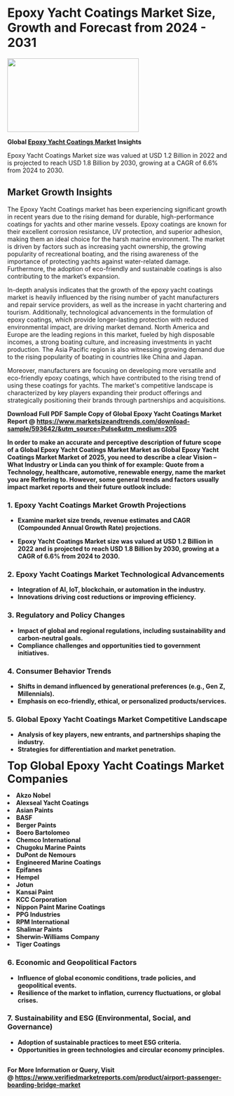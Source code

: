 <H1>Epoxy Yacht Coatings Market Size, Growth and Forecast from 2024 - 2031</H1><img class="aligncenter size-medium wp-image-584254" src="https://thirdeyenews.in/wp-content/uploads/2024/09/Global-Market-Research-300x168.jpeg" alt="" width="300" height="168" /><p><strong>Global&nbsp;<a href="https://www.marketsizeandtrends.com/download-sample/593642/&amp;utm_source=Pulse&amp;utm_medium=205">Epoxy Yacht Coatings Market</a> Insights</strong></p><p>Epoxy Yacht Coatings Market size was valued at USD 1.2 Billion in 2022 and is projected to reach USD 1.8 Billion by 2030, growing at a CAGR of 6.6% from 2024 to 2030.</p><p><h2>Market Growth Insights</h2> <p>The Epoxy Yacht Coatings market has been experiencing significant growth in recent years due to the rising demand for durable, high-performance coatings for yachts and other marine vessels. Epoxy coatings are known for their excellent corrosion resistance, UV protection, and superior adhesion, making them an ideal choice for the harsh marine environment. The market is driven by factors such as increasing yacht ownership, the growing popularity of recreational boating, and the rising awareness of the importance of protecting yachts against water-related damage. Furthermore, the adoption of eco-friendly and sustainable coatings is also contributing to the market’s expansion.</p> <p><strong></strong></p> <p>In-depth analysis indicates that the growth of the epoxy yacht coatings market is heavily influenced by the rising number of yacht manufacturers and repair service providers, as well as the increase in yacht chartering and tourism. Additionally, technological advancements in the formulation of epoxy coatings, which provide longer-lasting protection with reduced environmental impact, are driving market demand. North America and Europe are the leading regions in this market, fueled by high disposable incomes, a strong boating culture, and increasing investments in yacht production. The Asia Pacific region is also witnessing growing demand due to the rising popularity of boating in countries like China and Japan.</p> <p>Moreover, manufacturers are focusing on developing more versatile and eco-friendly epoxy coatings, which have contributed to the rising trend of using these coatings for yachts. The market's competitive landscape is characterized by key players expanding their product offerings and strategically positioning their brands through partnerships and acquisitions.</p> <p><strong></p><p><span class=""><strong>Download Full PDF Sample Copy of Global Epoxy Yacht Coatings Market Report</strong> @ <a href="https://www.marketsizeandtrends.com/download-sample/593642/&amp;utm_source=Pulse&amp;utm_medium=205" target="_blank">https://www.marketsizeandtrends.com/download-sample/593642/&amp;utm_source=Pulse&amp;utm_medium=205</a></span></p><p>In order to make an accurate and perceptive description of future scope of a Global&nbsp;Epoxy Yacht Coatings Market Market as Global&nbsp;Epoxy Yacht Coatings Market Market of 2025, you need to describe a clear Vision &ndash; What Industry or Linda can you think of for example: Quote from a Technology, healthcare, automotive, renewable energy, name the market you are Reffering to. However, some general trends and factors usually impact market reports and their future outlook include:</p><h3>1.&nbsp;<strong>Epoxy Yacht Coatings Market Growth Projections</strong></h3><ul><li>Examine market size trends, revenue estimates and CAGR (Compounded Annual Growth Rate) projections.</li><li><p>Epoxy Yacht Coatings Market size was valued at USD 1.2 Billion in 2022 and is projected to reach USD 1.8 Billion by 2030, growing at a CAGR of 6.6% from 2024 to 2030.</p></li></ul><h3>2.&nbsp;<strong>Epoxy Yacht Coatings Market Technological Advancements</strong></h3><ul><li>Integration of AI, IoT, blockchain, or automation in the industry.</li><li>Innovations driving cost reductions or improving efficiency.</li></ul><h3>3.&nbsp;<strong>Regulatory and Policy Changes</strong></h3><ul><li>Impact of global and regional regulations, including sustainability and carbon-neutral goals.</li><li>Compliance challenges and opportunities tied to government initiatives.</li></ul><h3>4.&nbsp;<strong>Consumer Behavior Trends</strong></h3><ul><li>Shifts in demand influenced by generational preferences (e.g., Gen Z, Millennials).</li><li>Emphasis on eco-friendly, ethical, or personalized products/services.</li></ul><h3>5.&nbsp;<strong>Global Epoxy Yacht Coatings Market Competitive Landscape</strong></h3><ul><li>Analysis of key players, new entrants, and partnerships shaping the industry.</li><li>Strategies for differentiation and market penetration.</li></ul><p data-pm-slice="1 1 []"><span style="color: inherit; font-family: inherit; font-size: 25px;">Top Global Epoxy Yacht Coatings Market Companies</span></p><div class="" data-test-id=""><p><li>Akzo Nobel</li><li> Alexseal Yacht Coatings</li><li> Asian Paints</li><li> BASF</li><li> Berger Paints</li><li> Boero Bartolomeo</li><li> Chemco International</li><li> Chugoku Marine Paints</li><li> DuPont de Nemours</li><li> Engineered Marine Coatings</li><li> Epifanes</li><li> Hempel</li><li> Jotun</li><li> Kansai Paint</li><li> KCC Corporation</li><li> Nippon Paint Marine Coatings</li><li> PPG Industries</li><li> RPM International</li><li> Shalimar Paints</li><li> Sherwin-Williams Company</li><li> Tiger Coatings</li></p></div><h3>6.&nbsp;<strong>Economic and Geopolitical Factors</strong></h3><ul><li>Influence of global economic conditions, trade policies, and geopolitical events.</li><li>Resilience of the market to inflation, currency fluctuations, or global crises.</li></ul><h3>7.&nbsp;<strong>Sustainability and ESG (Environmental, Social, and Governance)</strong></h3><ul><li>Adoption of sustainable practices to meet ESG criteria.</li><li>Opportunities in green technologies and circular economy principles.</li></ul><h2><strong style="font-size: 14px;">For More Information or Query, Visit @&nbsp;</strong><a style="background-color: #ffffff; font-size: 14px;" href="https://www.marketsizeandtrends.com/report/epoxy-yacht-coatings-market/" target="_blank">https://www.verifiedmarketreports.com/product/airport-passenger-boarding-bridge-market</a></h2>

